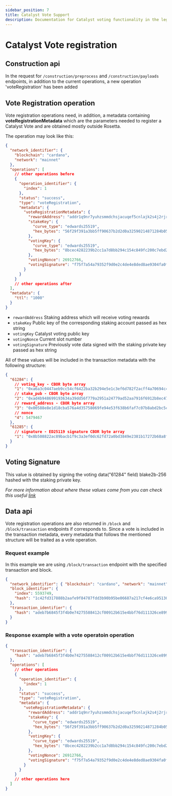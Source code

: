 ```yaml
---
sidebar_position: 7
title: Catalyst Vote Support
description: Documentation for Catalyst voting functionality in the legacy Cardano Rosetta implementation
---
```


# Catalyst Vote registration

## Construction api

In the request for `/construction/preprocess` and `/construction/payloads` endpoints, in addition to the current operations, a new operation 'voteRegistration' has been added

## Vote Registration operation

Vote registration operations need, in addition, a metadata containing **voteRegistrationMetadata** which are the parameters needed to register a Catalyst Vote and are obtained mostly outside Rosetta.

The operation may look like this:

```json
{
  "network_identifier": {
    "blockchain": "cardano",
    "network": "mainnet"
  },
  "operations": [
    // other operations before
    {
      "operation_identifier": {
        "index": 1
      },
      "status": "success",
      "type": "voteRegistration",
      "metadata": {
        "voteRegistrationMetadata": {
          "rewardAddress": "addr1q9nr7yuhzsmmdchsjacuqef5cnlajk2s4j2rjre5uzgmtw5vcjwuayent36vkw403c8hat9csyawfgg88qlwweyeshnqsh9r5q",
          "stakeKey": {
            "curve_type": "edwards25519",
            "hex_bytes": "56f29f391a3bb5ff90637b2d2d0a32590214871284b0577e4671b0c1a83f79ba"
          },
          "votingKey": {
            "curve_type": "edwards25519",
            "hex_bytes": "8bcec4282239b2cc1a7d8bb294c154c849fc200c7ebd27ef45e610d849bc302a"
          },
          "votingNonce": 26912766,
          "votingSignature": "f75f7a54a79352f9d0e2c4de4e8ded8ae9304fa0f3b021754f8d149c90c7b01e1c6bbfdd623c294d82f5e5cbbfc0bd6fd1c674780db4025446e2eafc87f61b0a"
        }
      }
    }
    // other operations after
  ],
  "metadata": {
    "ttl": "1000"
  }
}
```

- `rewardAddress` Staking address which will receive voting rewards
- `stakeKey` Public key of the corresponding staking account passed as hex string
- `votingKey` Catalyst voting public key
- `votingNonce` Current slot number
- `votingSignature` Previously vote data signed with the staking private key passed as hex string

All of these values will be included in the transaction metadata with the following structure:

```json
{
  "61284": {
    // voting_key - CBOR byte array
    "1": "0xa6a3c0447aeb9cc54cf6422ba32b294e5e1c3ef6d782f2acff4a70694c4d1663",
    // stake_pub - CBOR byte array
    "2": "0xad4b948699193634a39dd56f779a2951a24779ad52aa7916f6912b8ec4702cee",
    // reward_address - CBOR byte array
    "3": "0x00588e8e1d18cba576a4d35758069fe94e53f638b6faf7c07b8abd2bc5c5cdee47b60edc7772855324c85033c638364214cbfc6627889f81c4",
    // nonce
    "4": 5479467
  },
  "61285": {
    // signature - ED25119 signature CBOR byte array
    "1": "0x8b508822ac89bacb1f9c3a3ef0dc62fd72a0bd3849e2381b17272b68a8f52ea8240dcc855f2264db29a8512bfcd522ab69b982cb011e5f43d0154e72f505f007"
  }
}
```

## Voting Signature

This value is obtained by signing the voting data("61284" field) blake2b-256 hashed with the staking private key.

_For more information about where these values come from you can check this useful [link](https://cips.cardano.org/cips/cip15/)_

## Data api

Vote registration operations are also returned in `/block` and `/block/transaction` endpoints if corresponds to.
Since a vote is included in the transaction metadata, every metadata that follows the mentioned structure will be traited as a vote operation.

### Request example

In this example we are using `/block/transaction` endpoint with the specified transaction and block.

```json
{
  "network_identifier": { "blockchain": "cardano", "network": "mainnet" },
  "block_identifier": {
    "index": 5593749,
    "hash": "1c42fd317888b2aafe9f84787fdd3b90b95be06687a217cf4e6ca95130157eb5"
  },
  "transaction_identifier": {
    "hash": "adeb7b6845f3f4b0e74275588412cf00912b615e4bbf76d111326ce899260c59"
  }
}
```

### Response example with a vote operatoin operation

```json
{
  "transaction_identifier": {
    "hash": "adeb7b6845f3f4b0e74275588412cf00912b615e4bbf76d111326ce899260c59"
  },
  "operations": [
    // other operations
    {
      "operation_identifier": {
        "index": 1
      },
      "status": "success",
      "type": "voteRegistration",
      "metadata": {
        "voteRegistrationMetadata": {
          "rewardAddress": "addr1q9nr7yuhzsmmdchsjacuqef5cnlajk2s4j2rjre5uzgmtw5vcjwuayent36vkw403c8hat9csyawfgg88qlwweyeshnqsh9r5q",
          "stakeKey": {
            "curve_type": "edwards25519",
            "hex_bytes": "56f29f391a3bb5ff90637b2d2d0a32590214871284b0577e4671b0c1a83f79ba"
          },
          "votingKey": {
            "curve_type": "edwards25519",
            "hex_bytes": "8bcec4282239b2cc1a7d8bb294c154c849fc200c7ebd27ef45e610d849bc302a"
          },
          "votingNonce": 26912766,
          "votingSignature": "f75f7a54a79352f9d0e2c4de4e8ded8ae9304fa0f3b021754f8d149c90c7b01e1c6bbfdd623c294d82f5e5cbbfc0bd6fd1c674780db4025446e2eafc87f61b0a"
        }
      }
    }
    // other operations here
  ]
}
```
